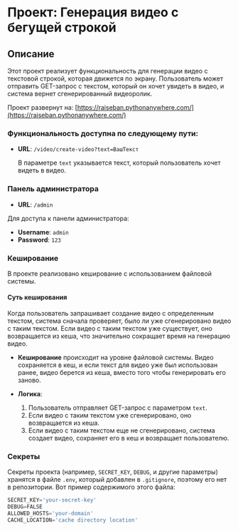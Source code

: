 # Проект: Генерация видео с бегущей строкой

## Описание

Этот проект реализует функциональность для генерации видео с текстовой строкой, которая движется по экрану. Пользователь может отправить GET-запрос с текстом, который он хочет увидеть в видео, и система вернет сгенерированный видеоролик.

Проект развернут на: [https://raiseban.pythonanywhere.com/](https://raiseban.pythonanywhere.com/)

### Функциональность доступна по следующему пути:

- **URL**: `/video/create-video?text=ВашТекст`
  
  В параметре `text` указывается текст, который пользователь хочет видеть в видео.

### Панель администратора
- **URL**: `/admin`

Для доступа к панели администратора:
- **Username**: `admin`
- **Password**: `123`

### Кеширование

В проекте реализовано кеширование с использованием файловой системы. 

#### Суть кеширования

Когда пользователь запрашивает создание видео с определенным текстом, система сначала проверяет, было ли уже сгенерировано видео с таким текстом. Если видео с таким текстом уже существует, оно возвращается из кеша, что значительно сокращает время на генерацию видео.

- **Кеширование** происходит на уровне файловой системы. Видео сохраняется в кеш, и если текст для видео уже был использован ранее, видео берется из кеша, вместо того чтобы генерировать его заново.
  
- **Логика**: 
  1. Пользователь отправляет GET-запрос с параметром `text`.
  2. Если видео с таким текстом уже сгенерировано, оно возвращается из кеша.
  3. Если видео с таким текстом еще не сгенерировано, система создает видео, сохраняет его в кеш и возвращает пользователю.

### Секреты

Секреты проекта (например, `SECRET_KEY`, `DEBUG`, и другие параметры) хранятся в файле `.env`, который добавлен в `.gitignore`, поэтому его нет в репозитории. Вот пример содержимого этого файла:
```python
SECRET_KEY='your-secret-key' 
DEBUG=FALSE 
ALLOWED_HOSTS='your-domain' 
CACHE_LOCATION='cache directory location' 
```

